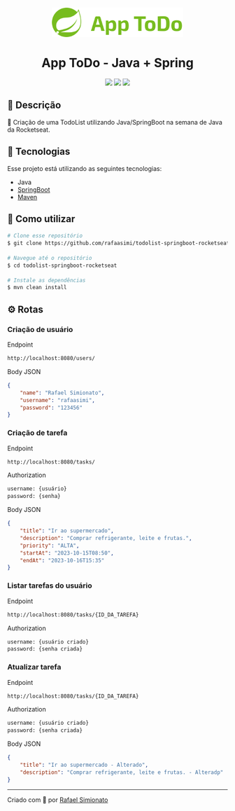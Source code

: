 <p align='center'><img width='300' src="./.github/logo.svg"/></p>
<h1 align='center'>App ToDo - Java + Spring</h1>
<p align='center'>
<img src="https://img.shields.io/github/repo-size/rafaasimi/rocketseat-ignite-react2022?color=77BC1F">
<img src="https://img.shields.io/github/languages/count/rafaasimi/rocketseat-ignite-react2022?color=77BC1F">
<img src="https://img.shields.io/github/last-commit/rafaasimi/rocketseat-ignite-react2022?color=77BC1F">
</p>

## 🔖 Descrição
<p>📝 Criação de uma TodoList utilizando Java/SpringBoot na semana de Java da Rocketseat.

## 🚀 Tecnologias
Esse projeto está utilizando as seguintes tecnologias:
- Java
- [SpringBoot](https://spring.io/)
- [Maven](https://maven.apache.org/)

## 🎲 Como utilizar
```bash
# Clone esse repositório
$ git clone https://github.com/rafaasimi/todolist-springboot-rocketseat.git

# Navegue até o repositório
$ cd todolist-springboot-rocketseat

# Instale as dependências
$ mvn clean install
```

## ⚙️ Rotas

### Criação de usuário
Endpoint
```bash
http://localhost:8080/users/
```

Body JSON

```json
{
    "name": "Rafael Simionato",
    "username": "rafaasimi",
    "password": "123456"
}
```

### Criação de tarefa
Endpoint
```bash
http://localhost:8080/tasks/
```

Authorization
```bash
username: {usuário}
password: {senha}
```

Body JSON

```json
{
    "title": "Ir ao supermercado",
    "description": "Comprar refrigerante, leite e frutas.",
    "priority": "ALTA",
    "startAt": "2023-10-15T08:50",
    "endAt": "2023-10-16T15:35"
}
```

### Listar tarefas do usuário
Endpoint
```bash
http://localhost:8080/tasks/{ID_DA_TAREFA}
```

Authorization
```bash
username: {usuário criado}
password: {senha criada}
```

### Atualizar tarefa
Endpoint
```bash
http://localhost:8080/tasks/{ID_DA_TAREFA}
```

Authorization
```bash
username: {usuário criado}
password: {senha criada}
```

Body JSON

```json
{
    "title": "Ir ao supermercado - Alterado",
    "description": "Comprar refrigerante, leite e frutas. - Alteradp"
}
```


---
<p>Criado com 💙 por <a href='https://github.com/rafaasimi/' target='_blank'>Rafael Simionato</a></p>